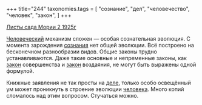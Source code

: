 +++
title="244"
taxonomies.tags = [
 "сознание",
 "дел",
 "человечество",
 "человек",
 "закон",
]
+++

[Листы сада Мории 2 1925г](/agni/1925)

[Человеческий](/tags/человечество) механизм сложен — особая сознательная эволюция. С момента зарождения [сознания](/tags/сознание) нет общей эволюции. Всё построено на бесконечном разнообразии видов. Общие законы трудно устанавливаются. Даже такие основные и непременные законы, как [закон](/tags/закон) совершенства и [закон](/tags/закон) воздаяния, не могут быть выражены одной формулой.   

Книжные заявления не так просты на [деле](/tags/дел), только особо освещённый ум может проникнуть в строение эволюции [человека](/tags/человек). Много копий сломалось над этим вопросом. Стучаться можно.   

